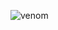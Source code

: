 ![venom](https://capsule-render.vercel.app/api?type=venom&height=200&text=limejin's%20Github.&fontSize=70&color=0:00755E,100:29AB87&stroke=ffffff)

